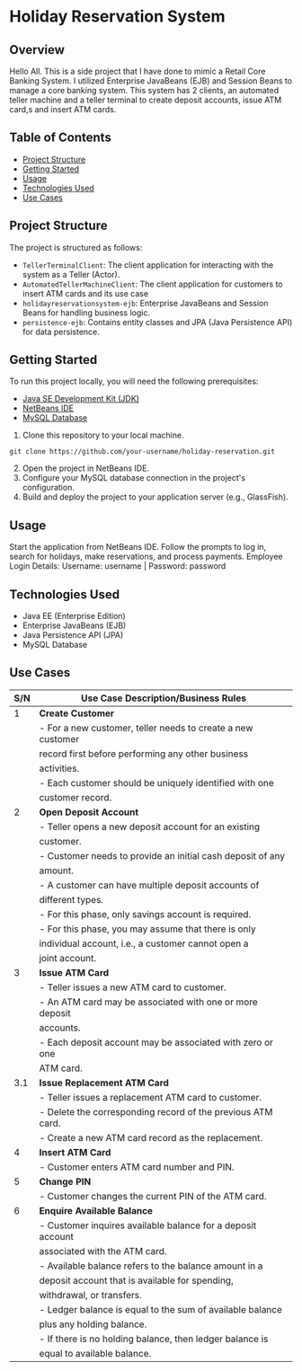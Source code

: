 # Holiday Reservation System

## Overview

Hello All. This is a side project that I have done to mimic a Retail Core Banking System. I utilized Enterprise JavaBeans (EJB) and Session Beans to manage a core banking system. This system has 2 clients, an automated teller machine and a teller terminal to create deposit accounts, issue ATM card,s and insert ATM cards.

## Table of Contents

- [Project Structure](#project-structure)
- [Getting Started](#getting-started)
- [Usage](#usage)
- [Technologies Used](#technologies-used)
- [Use Cases](#use-cases)

## Project Structure

The project is structured as follows:

- `TellerTerminalClient`: The client application for interacting with the system as a Teller (Actor).
- `AutomatedTellerMachineClient`: The client application for customers to insert ATM cards and its use case
- `holidayreservationsystem-ejb`: Enterprise JavaBeans and Session Beans for handling business logic.
- `persistence-ejb`: Contains entity classes and JPA (Java Persistence API) for data persistence.

## Getting Started

To run this project locally, you will need the following prerequisites:

- [Java SE Development Kit (JDK)](https://www.oracle.com/java/technologies/javase-downloads.html)
- [NetBeans IDE](https://netbeans.apache.org/download/nb123/nb123.html)
- [MySQL Database](https://dev.mysql.com/downloads/installer/)

1. Clone this repository to your local machine.

 ```git clone https://github.com/your-username/holiday-reservation.git```

2. Open the project in NetBeans IDE.
3. Configure your MySQL database connection in the project's configuration.
4. Build and deploy the project to your application server (e.g., GlassFish).

## Usage
Start the application from NetBeans IDE.
Follow the prompts to log in, search for holidays, make reservations, and process payments.
Employee Login Details: Username: username | Password: password

## Technologies Used
- Java EE (Enterprise Edition)
- Enterprise JavaBeans (EJB)
- Java Persistence API (JPA)
- MySQL Database

## Use Cases
| S/N | Use Case Description/Business Rules                           |
|-----|--------------------------------------------------------------|
| 1   | **Create Customer**                                         |
|     | - For a new customer, teller needs to create a new customer |
|     |   record first before performing any other business        |
|     |   activities.                                              |
|     | - Each customer should be uniquely identified with one     |
|     |   customer record.                                         |
| 2   | **Open Deposit Account**                                    |
|     | - Teller opens a new deposit account for an existing        |
|     |   customer.                                                |
|     | - Customer needs to provide an initial cash deposit of any  |
|     |   amount.                                                 |
|     | - A customer can have multiple deposit accounts of         |
|     |   different types.                                         |
|     | - For this phase, only savings account is required.        |
|     | - For this phase, you may assume that there is only        |
|     |   individual account, i.e., a customer cannot open a       |
|     |   joint account.                                          |
| 3   | **Issue ATM Card**                                          |
|     | - Teller issues a new ATM card to customer.                |
|     | - An ATM card may be associated with one or more deposit   |
|     |   accounts.                                               |
|     | - Each deposit account may be associated with zero or one  |
|     |   ATM card.                                               |
| 3.1 | **Issue Replacement ATM Card**                               |
|     | - Teller issues a replacement ATM card to customer.         |
|     | - Delete the corresponding record of the previous ATM card.|
|     | - Create a new ATM card record as the replacement.         |
| 4   | **Insert ATM Card**                                         |
|     | - Customer enters ATM card number and PIN.                  |
| 5   | **Change PIN**                                              |
|     | - Customer changes the current PIN of the ATM card.        |
| 6   | **Enquire Available Balance**                               |
|     | - Customer inquires available balance for a deposit account|
|     |   associated with the ATM card.                            |
|     | - Available balance refers to the balance amount in a      |
|     |   deposit account that is available for spending,          |
|     |   withdrawal, or transfers.                                |
|     | - Ledger balance is equal to the sum of available balance  |
|     |   plus any holding balance.                                |
|     | - If there is no holding balance, then ledger balance is   |
|     |   equal to available balance.                              |
